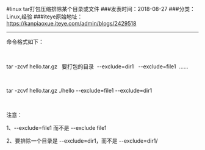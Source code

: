 #linux tar打包压缩排除某个目录或文件
###发表时间：2018-08-27
###分类：Linux,经验
###iteye原始地址：<a href="https://kanpiaoxue.iteye.com/admin/blogs/2429518" target="_blank">https://kanpiaoxue.iteye.com/admin/blogs/2429518</a>

---

<div class="iteye-blog-content-contain" style="font-size: 14px;"> 
 <p>命令格式如下：</p> 
 <p>&nbsp;</p> 
 <p>tar -zcvf hello.tar.gz&nbsp; &nbsp;要打包的目录&nbsp; --exclude=dir1&nbsp; &nbsp;--exclude=file1&nbsp; ......</p> 
 <p>&nbsp;</p> 
 <p>tar -zcvf hello.tar.gz ./hello --exclude=file1 --exclude=dir1</p> 
 <p>&nbsp;</p> 
 <p>注意：</p> 
 <p>1、--exclude=file1 而不是 --exclude file1</p> 
 <p>2、要排除一个目录是 --exclude=dir1，而不是 --exclude=dir1/</p> 
</div>
